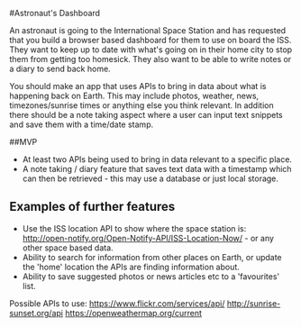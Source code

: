 #Astronaut's Dashboard

An astronaut is going to the International Space Station and has requested that you build a browser based dashboard for them to use on board the ISS. They want to keep up to date with what's going on in their home city to stop them from getting too homesick. They also want to be able to write notes or a diary to send back home.

You should make an app that uses APIs to bring in data about what is happening back on Earth. This may include photos, weather, news, timezones/sunrise times or anything else you think relevant. In addition there should be a note taking aspect where a user can input text snippets and save them with a time/date stamp.

##MVP

- At least two APIs being used to bring in data relevant to a specific place.
- A note taking / diary feature that saves text data with a timestamp which can then be retrieved - this may use a database or just local storage.

## Examples of further features

- Use the ISS location API to show where the space station is: http://open-notify.org/Open-Notify-API/ISS-Location-Now/ - or any other space based data.
- Ability to search for information from other places on Earth, or update the 'home' location the APIs are finding information about.
- Ability to save suggested photos or news articles etc to a 'favourites' list.

Possible APIs to use:
https://www.flickr.com/services/api/
http://sunrise-sunset.org/api
https://openweathermap.org/current